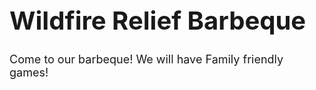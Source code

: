 <html>
 <head>
 <body>
  <h1 style="font-size:40px;">Wildfire Relief Barbeque</h1>
  <p style="font-size:18px">Come to our barbeque! We will have Family friendly games! </p>
  </body>
 </html>
